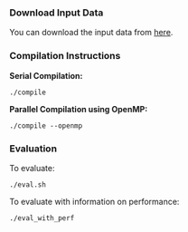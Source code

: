
### Download Input Data

You can download the input data from [here](https://content.neuralink.com/compression-challenge/README.html).

### Compilation Instructions

**Serial Compilation:**

```
./compile
```

**Parallel Compilation using OpenMP:**

```
./compile --openmp
```

### Evaluation

To evaluate:

```
./eval.sh
```

To evaluate with information on performance:

```
./eval_with_perf
```
